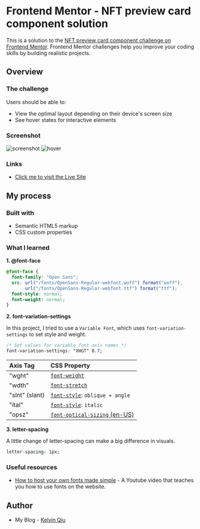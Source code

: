 # Frontend Mentor - NFT preview card component solution

This is a solution to the [NFT preview card component challenge on Frontend Mentor](https://www.frontendmentor.io/challenges/nft-preview-card-component-SbdUL_w0U). Frontend Mentor challenges help you improve your coding skills by building realistic projects. 

## Overview

### The challenge

Users should be able to:

- View the optimal layout depending on their device's screen size
- See hover states for interactive elements

### Screenshot

![screenshot](https://imgbed.codingkelvin.fun/uPic/ftJqU9.png)
![hover](https://imgbed.codingkelvin.fun/uPic/Gx1Hr5.png)
### Links
- [Click me to visit the Live Site](https://practice.codingkelvin.fun/nft_preview_card)

## My process

### Built with

- Semantic HTML5 markup
- CSS custom properties

### What I learned
**1. @font-face**

```css
@font-face {
  font-family: "Open Sans";
  src: url("/fonts/OpenSans-Regular-webfont.woff") format("woff"),
       url("/fonts/OpenSans-Regular-webfont.ttf") format("ttf");
  font-style: normal;
  font-weight: normal;
}
```

**2. font-variation-settings**

In this project, I tried to use a `Variable Font`, which uses `font-variation-settings` to set style and weight.

```css
/* Set values for variable font axis names */
font-variation-settings: "XHGT" 0.7;
```
| Axis Tag       | CSS Property                                                 |
| :------------- | :----------------------------------------------------------- |
| "wght"         | [`font-weight`](https://developer.mozilla.org/zh-CN/docs/Web/CSS/font-weight) |
| "wdth"         | [`font-stretch`](https://developer.mozilla.org/zh-CN/docs/Web/CSS/font-stretch) |
| "slnt" (slant) | [`font-style`](https://developer.mozilla.org/zh-CN/docs/Web/CSS/font-style): `oblique + angle` |
| "ital"         | [`font-style`](https://developer.mozilla.org/zh-CN/docs/Web/CSS/font-style): `italic` |
| "opsz"         | [`font-optical-sizing` (en-US)](https://developer.mozilla.org/en-US/docs/Web/CSS/font-optical-sizing) |

**3. letter-spacing**

A little change of letter-spacing can make a big difference in visuals.

```css
letter-spacing: 1px;
```



### Useful resources

- [How to host your own fonts made simple](https://www.youtube.com/watch?v=KzqQXDbDvus) - A Youtube video that teaches you how to use fonts on the website.


## Author

- My Blog - [Kelvin Qiu](https://www.codingkelvin.fun)
